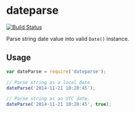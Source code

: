 # dateparse

[![Build Status](https://travis-ci.com/crysalead-js/dateparse.svg?branch=master)](https://travis-ci.com/crysalead-js/dateparse)

Parse string date value into valid `Date()` instance.

## Usage

```js
var dateParse = require('dateparse');

// Parse string as a local date
dateParse('2014-11-21 10:20:45');

// Parse string as an UTC date.
dateParse('2014-11-21 10:20:45', true);
```

